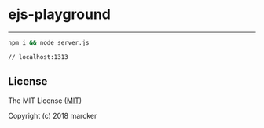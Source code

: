 # ejs-playground

---

```bash
npm i && node server.js

// localhost:1313
```

## License

The MIT License ([MIT](https://github.com/marcker/ejs-playground/blob/master/license.md))

Copyright (c) 2018 marcker
